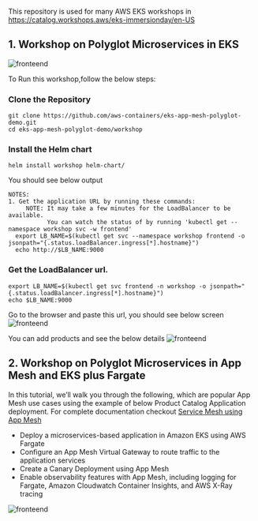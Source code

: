 This repository is used for many AWS EKS workshops in https://catalog.workshops.aws/eks-immersionday/en-US

## 1. Workshop on Polyglot Microservices in EKS

![fronteend](workshop/images/lbui.png)

To Run this workshop,follow the below steps: 

### Clone the Repository
```
git clone https://github.com/aws-containers/eks-app-mesh-polyglot-demo.git
cd eks-app-mesh-polyglot-demo/workshop
```

### Install the Helm chart
```
helm install workshop helm-chart/
```
You should see below output
```
NOTES:
1. Get the application URL by running these commands:
     NOTE: It may take a few minutes for the LoadBalancer to be available.
           You can watch the status of by running 'kubectl get --namespace workshop svc -w frontend'
  export LB_NAME=$(kubectl get svc --namespace workshop frontend -o jsonpath="{.status.loadBalancer.ingress[*].hostname}")
  echo http://$LB_NAME:9000
 ```

### Get the LoadBalancer url. 
```
export LB_NAME=$(kubectl get svc frontend -n workshop -o jsonpath="{.status.loadBalancer.ingress[*].hostname}") 
echo $LB_NAME:9000
```
Go to the browser and paste this url, you should see below screen
![fronteend](workshop/images/workshopui.png)

You can add products and see the below details
![fronteend](workshop/images/addproducts.png)


## 2. Workshop on Polyglot Microservices in App Mesh and EKS plus Fargate

In this tutorial, we’ll walk you through the following, which are popular App Mesh use cases using the example of below Product Catalog Application deployment. For complete documentation checkout [Service Mesh using App Mesh](https://www.eksworkshop.com/advanced/330_servicemesh_using_appmesh/)

* Deploy a microservices-based application in Amazon EKS using AWS Fargate
* Configure an App Mesh Virtual Gateway to route traffic to the application services
* Create a Canary Deployment using App Mesh
* Enable observability features with App Mesh, including logging for Fargate, Amazon Cloudwatch Container Insights, and AWS X-Ray tracing

![fronteend](images/lbfrontend-2.png)
